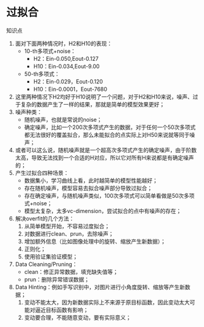 # 过拟合

知识点
1. 面对下面两种情况时，H2和H10的表现：
    - 10-th多项式+noise：
        - H2：Ein-0.050,Eout-0.127
        - H10：Ein-0.034,Eout-9.00
    - 50-th多项式：
        - H2：Ein-0.029，Eout-0.120
        - H10：Ein-0.0001，Eout-7680
2. 这里两种情况下H2均好于H10说明了一个问题，对于H2和H10来说，噪声、过于复杂的数据产生了一样的结果，那就是简单的模型效果更好；
3. 噪声种类：
    - 随机噪声，也就是常说的noise；
    - 确定噪声，比如一个200次多项式产生的数据，对于任何一个50次多项式都无法很好的覆盖拟合，那么未能拟合的点实际上对H50来说就等同于噪声；
4. 或者可以这么说，随机噪声就是一个超高次多项式产生的确定噪声，由于阶数太高，导致无法找到一个合适的H对应，所以它对所有H来说都是有确定噪声的；
5. 产生过拟合四种场景：
    - 数据集小，学习曲线上看，此时越简单的模型性能越好；
    - 存在随机噪声，模型容易去拟合噪声部分导致过拟合；
    - 存在确定噪声，与随机噪声类似，100次多项式可以简单看做是50次多项式+noise；
    - 模型太复杂，太多vc-dimension，尝试拟合的点中有噪声的存在；
6. 解决overfit的几个方法：
    1. 从简单模型开始，不容易过度拟合；
    2. 对数据进行clean、prun，去除噪声；
    3. 增加额外信息（比如图像处理中的旋转、缩放产生新数据）；
    4. 正则化；
    5. 使用验证集验证模型；
7. Data Cleaning/Pruning：
    - clean：修正异常数据，填充缺失值等；
    - prun：删除异常错误数据；
8. Data Hinting：例如手写识别中，对图片进行小角度旋转、缩放等产生新数据；
    1. 变动不能太大，因为新数据实际上不来源于原目标函数，因此变动太大可能对逼近目标函数有影响；
    2. 变动要合理，不能随意变动，要有实际意义；
